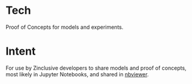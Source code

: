 # Tech

Proof of Concepts for models and experiments.

# Intent

For use by Zinclusive developers to share models and proof of concepts, most likely in Jupyter Notebooks, and shared in [nbviewer](https://nbviewer.org/).